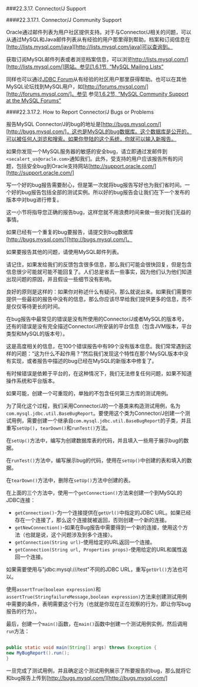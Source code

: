 ###22.3.17. Connector/J Support

####22.3.17.1. Connector/J Community Support

Oracle通过邮件列表为用户社区提供支持。对于与Connector/J相关的问题，可以从通过MySQL和Java邮件列表从有经验的用户那里得到帮助。档案和订阅信息在[http://lists.mysql.com/java][http://lists.mysql.com/java]可以查询到。

获取订阅MySQL邮件列表或者浏览档案信息，可以浏览[http://lists.mysql.com/][http://lists.mysql.com/]网站。参见[1.6.1节, “MySQL Mailing Lists”][1-6-1]

同样也可以通过[JDBC Forum][jdbc-forum]从有经验的社区用户那里获得帮助。也可以在其他MySQL论坛找到MySQL用户，如[http://forums.mysql.com/][http://forums.mysql.com/]。参见
参见[1.6.2节, “MySQL Community Support at the MySQL Forums”][1-6-2]

####22.3.17.2. How to Report Connector/J Bugs or Problems

报告MySQL Connector/J的bug的地址是[http://bugs.mysql.com/][http://bugs.mysql.com/]，这也是MySQL的bug数据库。这个数据库是公开的，可以被任何人浏览和搜索。如果你登陆的这个系统，你就可以输入新报告。

如果你发现一个MySQL服务器的敏感的安全bug，请立即通过发邮件到`<secalert_us@oracle.com>`通知我们。此外，受支持的用户应该报告所有的问题，包括安全bug到Oracle支持网站[http://support.oracle.com/][http://support.oracle.com/]

写一个好的bug报告需要耐心，但是第一次就将bug报告写好也为我们省时间。一个好的bug报告包括全部的测试实例。所以好的bug报告会让我们在下一个发布的版本中对bug进行修复。

这一小节将指导您正确的报告bug，这样您就不用浪费时间来做一些对我们无益的事情。

如果已经有一个重复的bug要报告，请提交到bug数据库[http://bugs.mysql.com/][http://bugs.mysql.com/]。

如果要报告其他的问题，请使用MySQL邮件列表。

请记住，如果发给我们的反馈包含很多信息，那么我们可能会很快回复，但是包含信息很少可能就可能不能回复了。人们总是省去一些事实，因为他们认为他们知道出现问题的原因，并且假设一些细节没有影响。

良好的原则是这样的：如果你对称述什么有疑问，那么就说出来。如果我们需要你提供一些最初的报告中没有的信息，那么你应该尽早给我们提供更多的信息，而不是仅仅等待更长的时间。

在bug报告中最常见的错误是没有所使用的Connector/J或者MySQL的版本号，还有的错误是没有完全描述Connector/J所安装的平台信息（包含JVM版本，平台类型和MySQL的版本号）。

这是高度相关的信息，在100个错误报告中有99个没有版本信息。我们常常遇到这样的问题：“这为什么不起作用？”然后我们发现这个特性在那个MySQL版本中没有实现，或者报告中描述的bug已经在MySQL的新版本中修复了。

有时候错误是依赖于平台的，在这种情况下，我们无法修复任何问题，如果不知道操作系统和平台版本。

如果可能，创建一个可重现的，单独的不包含任何第三方库的测试用例。

为了简化这个过程，我们采用Connector/J的一个基类来构造测试用例，名为`com.mysql.jdbc.util.BaseBugReport`。要使用这个类为Connector/J创建一个测试用例，需要创建一个继承自`com.mysql.jdbc.util.BaseBugReport`的子类，并且重写`setUp()`，`tearDown()`和`runTest()`方法。

在`setUp()`方法中，编写为创建数据库表的代码，并且填入一些用于展示bug的数据。

在`runTest()`方法中，编写展示bug的代码，使用在`setUp()`中创建的表和填入的数据。

在`tearDown()`方法中，删除在`setUp()`方法中创建的表。

在上面的三个方法中，使用一个`getConnection()`方法来创建一个到MySQL的JDBC连接：

* `getConnection()`-为一个连接提供在`getUrl()`中指定的JDBC URL。如果已经存在一个连接了，那么这个连接就被返回，否则创建一个新的连接。
* `getNewConnection()`-如果在Bug报告中需要得到一个新的连接，使用这个方法（也就是说，这个问题涉及到多个连接）。
* `getConnection(String url)`-使用给定的URL返回一个连接。
* `getConnection(String url, Properties props)`-使用给定的URL和属性返回一个连接。

如果需要使用与"jdbc:mysql:///test"不同的JDBC URL，重写`getUrl()`方法也可以。

使用`assertTrue(boolean expression)`和`assertTrue(StringfailureMessage,boolean expression)`方法来创建测试用例中需要的条件，表明需要这个行为（也就是你现在正在观察的行为，即让你写bug报告的行为）。

最后，创建一个`main()`函数，在`main()`函数中创建一个测试用例实例，然后调用`run`方法：

```java

public static void main(String[] args) throws Exception {
new MyBugReport().run();
}

```

一旦完成了测试用例，并且确定这个测试用例展示了所要报告的bug，那么就将它和bug报告上传到[http://bugs.mysql.com/][http://bugs.mysql.com/]

[http://lists.mysql.com/java]:http://lists.mysql.com/java
[http://lists.mysql.com/]:http://lists.mysql.com/
[jdbc-forum]:http://forums.mysql.com/list.php?39
[1-6-1]:../Chapter_01/01.06.01_MySQL_Mailing_Lists.md
[http://forums.mysql.com/]:[http://forums.mysql.com/]
[1-6-2]:../Chapter_01/01.06.02_MySQL_Community_Support_at_the_MySQL_Forums.md
[http://bugs.mysql.com/]: http://bugs.mysql.com/
[http://support.oracle.com/]:http://support.oracle.com/